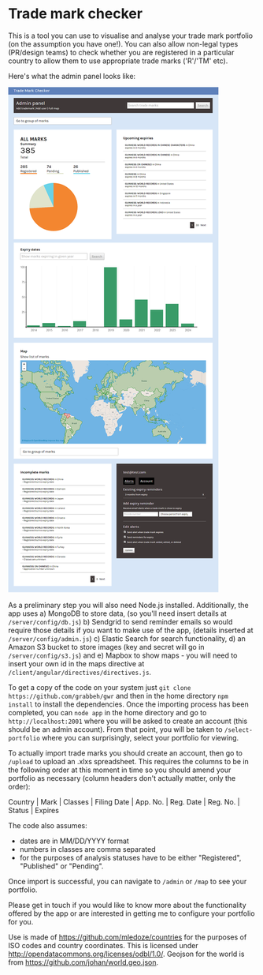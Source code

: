 
Trade mark checker
==================


This is a tool you can use to visualise and analyse your trade mark portfolio (on the assumption you have one!). You can also allow non-legal types (PR/design teams) to check whether you are registered in a particular country to allow them to use appropriate trade marks ('R'/'TM' etc). 

Here's what the admin panel looks like:

![example](screenshot.png)

As a preliminary step you will also need Node.js installed. Additionally, the app uses a) MongoDB to store data, (so you'll need insert details at `/server/config/db.js`) b) Sendgrid to send reminder emails so would require those details if you want to make use of the app, (details inserted at `/server/config/admin.js`) c) Elastic Search for search functionality, d) an Amazon S3 bucket to store images (key and secret will go in `/server/config/s3.js`) and e) Mapbox to show maps - you will need to insert your own id in the maps directive at `/client/angular/directives/directives.js`.

To get a copy of the code on your system just `git clone https://github.com/grabbeh/gwr` and then in the home directory `npm install` to install the dependencies. Once the importing process has been completed, you can `node app` in the home directory and go to `http://localhost:2001` where you will be asked to create an account (this should be an admin account). From that point, you will be taken to `/select-portfolio` where you can surprisingly, select your portfolio for viewing.

To actually import trade marks you should create an account, then go to `/upload` to upload an .xlxs spreadsheet. This requires the columns to be in the following order at this moment in time so you should amend your portfolio as necessary (column headers don't actually matter, only the order):

Country |	Mark	| Classes	| Filing Date	| App. No. | Reg. Date |	Reg. No. | Status |	Expires

The code also assumes:

- dates are in MM/DD/YYYY format
- numbers in classes are comma separated
- for the purposes of analysis statuses have to be either "Registered", "Published" or "Pending".

Once import is successful, you can navigate to `/admin` or `/map` to see your portfolio.

Please get in touch if you would like to know more about the functionality offered by the app or are interested in getting me to configure your portfolio for you.

Use is made of https://github.com/mledoze/countries for the purposes of ISO codes and country coordinates. This is licensed under http://opendatacommons.org/licenses/odbl/1.0/. Geojson for the world is from https://github.com/johan/world.geo.json.
